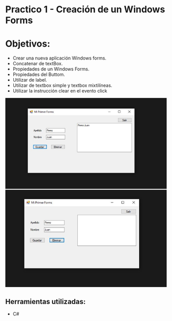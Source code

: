 # Practico 1 - Creación de un Windows Forms

# Objetivos:
* Crear una nueva aplicación Windows forms.
* Concatenar de textBox.
* Propiedades de un Windows Forms.
* Propiedades del Buttom.
* Utilizar de label.
* Utilizar de textbox simple y textbox mixtilíneas.
* Utilizar la instrucción clear en el evento click

![imagen](https://github.com/DanielXero/Practico1/blob/main/img/img1.JPG)
![imagen](https://github.com/DanielXero/Practico1/blob/main/img/img2.JPG)

## Herramientas utilizadas:

* C#


